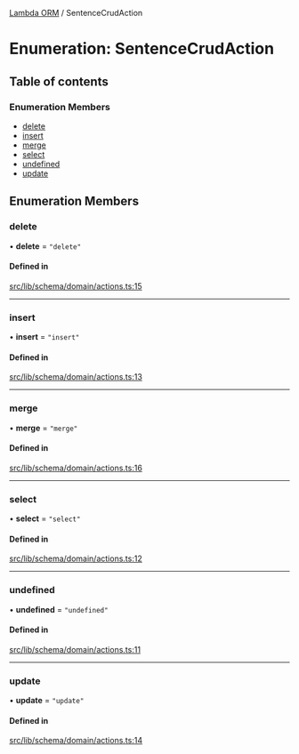 [Lambda ORM](../README.md) / SentenceCrudAction

# Enumeration: SentenceCrudAction

## Table of contents

### Enumeration Members

- [delete](SentenceCrudAction.md#delete)
- [insert](SentenceCrudAction.md#insert)
- [merge](SentenceCrudAction.md#merge)
- [select](SentenceCrudAction.md#select)
- [undefined](SentenceCrudAction.md#undefined)
- [update](SentenceCrudAction.md#update)

## Enumeration Members

### delete

• **delete** = ``"delete"``

#### Defined in

[src/lib/schema/domain/actions.ts:15](https://github.com/lambda-orm/lambdaorm-base/blob/02888e2/src/lib/schema/domain/actions.ts#L15)

___

### insert

• **insert** = ``"insert"``

#### Defined in

[src/lib/schema/domain/actions.ts:13](https://github.com/lambda-orm/lambdaorm-base/blob/02888e2/src/lib/schema/domain/actions.ts#L13)

___

### merge

• **merge** = ``"merge"``

#### Defined in

[src/lib/schema/domain/actions.ts:16](https://github.com/lambda-orm/lambdaorm-base/blob/02888e2/src/lib/schema/domain/actions.ts#L16)

___

### select

• **select** = ``"select"``

#### Defined in

[src/lib/schema/domain/actions.ts:12](https://github.com/lambda-orm/lambdaorm-base/blob/02888e2/src/lib/schema/domain/actions.ts#L12)

___

### undefined

• **undefined** = ``"undefined"``

#### Defined in

[src/lib/schema/domain/actions.ts:11](https://github.com/lambda-orm/lambdaorm-base/blob/02888e2/src/lib/schema/domain/actions.ts#L11)

___

### update

• **update** = ``"update"``

#### Defined in

[src/lib/schema/domain/actions.ts:14](https://github.com/lambda-orm/lambdaorm-base/blob/02888e2/src/lib/schema/domain/actions.ts#L14)
